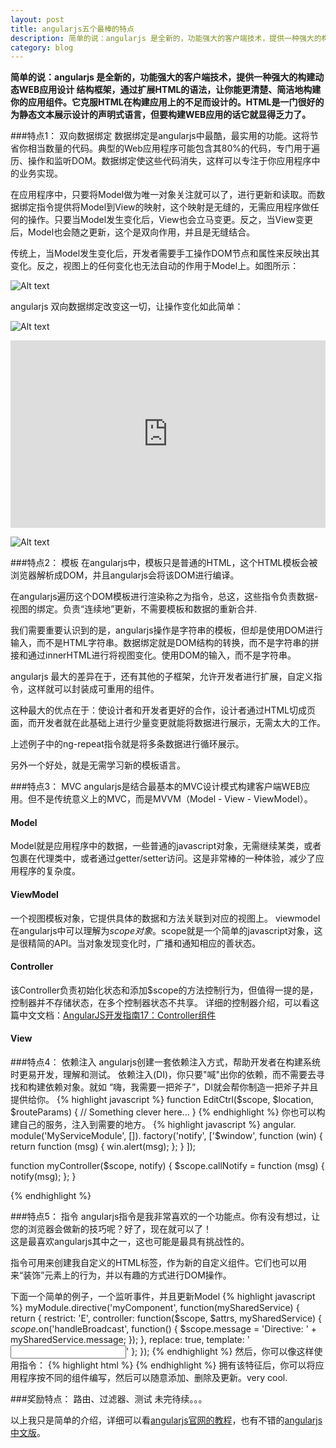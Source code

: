 ```yaml
---
layout: post
title: angularjs五个最棒的特点
description: 简单的说：angularjs 是全新的，功能强大的客户端技术，提供一种强大的构建动态WEB应用设计 结构框架，通过扩展HTML的语法，让你能更清楚、简洁地构建你的应用组件。它克服HTML在构建应用上的不足而设计的。HTML是一门很好的为静态文本展示设计的声明式语言，但要构建WEB应用的话它就显得乏力了。
category: blog
---
```

**简单的说：angularjs 是全新的，功能强大的客户端技术，提供一种强大的构建动态WEB应用设计 结构框架，通过扩展HTML的语法，让你能更清楚、简洁地构建你的应用组件。它克服HTML在构建应用上的不足而设计的。HTML是一门很好的为静态文本展示设计的声明式语言，但要构建WEB应用的话它就显得乏力了。**


###特点1： 双向数据绑定
数据绑定是angularjs中最酷，最实用的功能。这将节省你相当数量的代码。典型的Web应用程序可能包含其80%的代码，专门用于遍历、操作和监听DOM。数据绑定使这些代码消失，这样可以专注于你应用程序中的业务实现。

在应用程序中，只要将Model做为唯一对象关注就可以了，进行更新和读取。而数据绑定指令提供将Model到View的映射，这个映射是无缝的，无需应用程序做任何的操作。只要当Model发生变化后，View也会立马变更。反之，当View变更后，Model也会随之更新，这个是双向作用，并且是无缝结合。

传统上，当Model发生变化后，开发者需要手工操作DOM节点和属性来反映出其变化。反之，视图上的任何变化也无法自动的作用于Model上。如图所示：  

![Alt text](http://docs.angularjs.org/img/One_Way_Data_Binding.png)

angularjs 双向数据绑定改变这一切，让操作变化如此简单：

![Alt text](http://docs.angularjs.org/img/Two_Way_Data_Binding.png)

<iframe width="100%" height="300" src="http://jsfiddle.net/chopperkuang/xJzhG/9/embedded/" frameborder="0"> </iframe>

![Alt text](http://devgirl.org/wp-content/uploads/2013/03/concepts-controller.png)

###特点2： 模板
在angularjs中，模板只是普通的HTML，这个HTML模板会被浏览器解析成DOM，并且angularjs会将该DOM进行编译。
  
在angularjs遍历这个DOM模板进行渲染称之为指令，总这，这些指令负责数据-视图的绑定。负责“连续地”更新，不需要模板和数据的重新合并.  

我们需要重要认识到的是，angularjs操作是字符串的模板，但却是使用DOM进行输入，而不是HTML字符串。数据绑定就是DOM结构的转换，而不是字符串的拼接和通过innerHTML进行将视图变化。使用DOM的输入，而不是字符串。  

angularjs 最大的差异在于，还有其他的子框架，允许开发者进行扩展，自定义指令，这样就可以封装成可重用的组件。  

这种最大的优点在于：使设计者和开发者更好的合作，设计者通过HTML切成页面，而开发者就在此基础上进行少量变更就能将数据进行展示，无需太大的工作。  

上述例子中的ng-repeat指令就是将多条数据进行循环展示。  

另外一个好处，就是无需学习新的模板语言。  

###特点3： MVC
angularjs是结合最基本的MVC设计模式构建客户端WEB应用。但不是传统意义上的MVC，而是MVVM（Model - View - ViewModel）。
#### Model
Model就是应用程序中的数据，一些普通的javascript对象，无需继续某类，或者包裹在代理类中，或者通过getter/setter访问。这是非常棒的一种体验，减少了应用程序的复杂度。

#### ViewModel
一个视图模板对象，它提供具体的数据和方法关联到对应的视图上。
viewmodel在angularjs中可以理解为$scope对象。$scope就是一个简单的javascript对象，这是很精简的API。当对象发现变化时，广播和通知相应的善状态。

#### Controller
该Controller负责初始化状态和添加$scope的方法控制行为，但值得一提的是，控制器并不存储状态，在多个控制器状态不共享。
详细的控制器介绍，可以看这篇中文文档：[AngularJS开发指南17：Controller组件](http://www.angularjs.cn/A00C)

#### View

###特点4： 依赖注入
angularjs创建一套依赖注入方式，帮助开发者在构建系统时更易开发，理解和测试。
依赖注入(DI)，你只要"喊"出你的依赖，而不需要去寻找和构建依赖对象。就如 “嗨，我需要一把斧子”，DI就会帮你制造一把斧子并且提供给你。
{% highlight javascript %}
function EditCtrl($scope, $location, $routeParams) {
     // Something clever here...
}
{% endhighlight %}
你也可以构建自己的服务，注入到需要的地方。
{% highlight javascript %}
angular.
    module('MyServiceModule', []).
    factory('notify', ['$window', function (win) {
    	return function (msg) {
        	win.alert(msg);
	    };
	}
]);

function myController($scope, notify) {
    $scope.callNotify = function (msg) {
        notify(msg);
    };
}

{% endhighlight %}


###特点5： 指令
angularjs指令是我非常喜欢的一个功能点。你有没有想过，让您的浏览器会做新的技巧呢？好了，现在就可以了！  
这是最喜欢angularjs其中之一，这也可能是最具有挑战性的。

指令可用来创建我自定义的HTML标签，作为新的自定义组件。它们也可以用来“装饰”元素上的行为，并以有趣的方式进行DOM操作。

下面一个简单的例子，一个监听事件，并且更新Model
{% highlight javascript %}
myModule.directive('myComponent', function(mySharedService) {
    return {
        restrict: 'E',
        controller: function($scope, $attrs, mySharedService) {
            $scope.$on('handleBroadcast', function() {
                $scope.message = 'Directive: ' + mySharedService.message;
            });
        },
        replace: true,
        template: '<input>'
    };
});
{% endhighlight %}
然后，你可以像这样使用指令：
{% highlight html %}
<my-component ng-model="message"></my-component>
{% endhighlight %}
拥有该特征后，你可以将应用程序按不同的组件编写，然后可以随意添加、删除及更新。very cool.


###奖励特点： 路由、过滤器、测试
未完待续。。。


以上我只是简单的介绍，详细可以看[angularjs官网的教程](http://angularjs.org/)，也有不错的[angularjs中文版](http://www.angularjs.cn/)。
